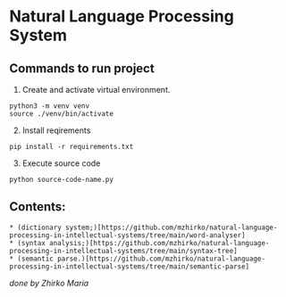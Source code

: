 # Natural Language Processing System

## Commands to run project

1. Create and activate virtual environment.

```terminal
python3 -m venv venv
source ./venv/bin/activate
```

2. Install reqirements

```terminal
pip install -r requirements.txt
```

3. Execute source code

```terminal
python source-code-name.py
```

## Contents:

    * (dictionary system;)[https://github.com/mzhirko/natural-language-processing-in-intellectual-systems/tree/main/word-analyser]
    * (syntax analysis;)[https://github.com/mzhirko/natural-language-processing-in-intellectual-systems/tree/main/syntax-tree]
    * (semantic parse.)[https://github.com/mzhirko/natural-language-processing-in-intellectual-systems/tree/main/semantic-parse]
_done by Zhirko Maria_
